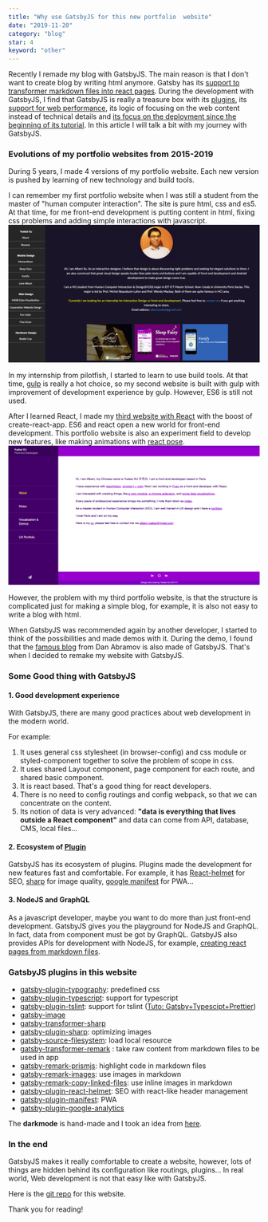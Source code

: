 ```yaml
---
title: "Why use GatsbyJS for this new portfolio  website"
date: "2019-11-20"
category: "blog"
star: 4
keyword: "other"
---
```


Recently I remade my blog with GatsbyJS. The main reason is that I don't want to create blog by writing html anymore. Gatsby has its [support to transformer markdown files into react pages](https://www.gatsbyjs.org/tutorial/part-six/). During the development with GatsbyJS, I find that GatsbyJS is really a treasure box with its [plugins](https://www.gatsbyjs.org/plugins/), its [support for web performance](https://www.gatsbyjs.org/tutorial/part-eight/), its logic of focusing on the web content instead of technical details and [its focus on the deployment since the beginning of its tutorial](https://www.gatsbyjs.org/tutorial/part-one/#deploying-a-gatsby-site). In this article I will talk a bit with my journey with GatsbyJS.

### Evolutions of my portfolio websites from 2015-2019

During 5 years, I made 4 versions of my portfolio website. Each new version is pushed by learning of new technology and build tools.

I can remember my first portfolio website when I was still a student from the master of "human computer interaction". The site is pure html, css and es5. At that time, for me front-end development is putting content in html, fixing css problems and adding simple interactions with javascript.
![](images/gatsby/1.png)

In my internship from pilotfish, I started to learn to use build tools. At that time, [gulp](https://gulpjs.com/) is really a hot choice, so my second website is built with gulp with improvement of development experience by gulp. However, ES6 is still not used.

After I learned React, I made my [third website with React](https://albertwhite.github.io/site/#/) with the boost of create-react-app. ES6 and react open a new world for front-end development. This portfolio website is also an experiment field to develop new features, like making animations with [react pose](https://www.npmjs.com/package/react-pose).
![](images/gatsby/3.png)

However, the problem with my third portfolio website, is that the structure is complicated just for making a simple blog, for example, it is also not easy to write a blog with html.

When GatsbyJS was recommended again by another developer, I started to think of the possibilities and made demos with it. During the demo, I found that the [famous blog](https://overreacted.io/) from Dan Abramov is also made of GatsbyJS. That's when I decided to remake my website with GatsbyJS.

### Some Good thing with GatsbyJS

#### 1. Good development experience

With GatsbyJS, there are many good practices about web development in the modern world.

For example:

1. It uses general css stylesheet (in browser-config) and css module or styled-component together to solve the problem of scope in css.
2. It uses shared Layout component, page component for each route, and shared basic component.
3. It is react based. That's a good thing for react developers.
4. There is no need to config routings and config webpack, so that we can concentrate on the content.
5. Its notion of data is very advanced: **"data is everything that lives outside a React component"** and data can come from API, database, CMS, local files...

#### 2. Ecosystem of [Plugin](https://www.gatsbyjs.org/plugins/)

GatsbyJS has its ecosystem of plugins. Plugins made the development for new features fast and comfortable. For example, it has [React-helmet](https://www.gatsbyjs.org/packages/gatsby-plugin-react-helmet/?=) for SEO, [sharp](https://www.gatsbyjs.org/packages/gatsby-plugin-sharp/?=sharp) for image quality, [google manifest](https://www.gatsbyjs.org/packages/gatsby-plugin-manifest/?=manife) for PWA...

#### 3. NodeJS and GraphQL

As a javascript developer, maybe you want to do more than just front-end development. GatsbyJS gives you the playground for NodeJS and GraphQL. In fact, data from component must be got by GraphQL. GatsbyJS also provides APIs for development with NodeJS, for example, [creating react pages from markdown files](https://www.gatsbyjs.org/tutorial/part-six/).

### GatsbyJS plugins in this website

- [gatsby-plugin-typography](https://www.gatsbyjs.org/packages/gatsby-plugin-typography/?=gatsby-plugin-typography): predefined css
- [gatsby-plugin-typescript](https://www.gatsbyjs.org/packages/gatsby-plugin-typescript/?=gatsby-plugin-typescript): support for typescript
- [gatsby-plugin-tslint](https://www.gatsbyjs.org/packages/gatsby-plugin-tslint/?=gatsby-plugin-tslint): support for tslint ([Tuto: Gatsby+Typescipt+Prettier](https://medium.com/maxime-heckel/getting-started-with-typescript-on-gatsby-8544b47c1d27))
- [gatsby-image](https://www.gatsbyjs.org/packages/gatsby-image/?=gatsby-image)
- [gatsby-transformer-sharp](https://www.gatsbyjs.org/packages/gatsby-transformer-sharp/?=gatsby-transformer-sharp)
- [gatsby-plugin-sharp](https://www.gatsbyjs.org/packages/gatsby-plugin-sharp/?=gatsby-plugin-sharp): optimizing images
- [gatsby-source-filesystem](https://www.gatsbyjs.org/packages/gatsby-source-filesystem/?=gatsby-source-filesystem): load local resource
- [gatsby-transformer-remark](https://www.gatsbyjs.org/packages/gatsby-source-filesystem/?=gatsby-transformer-remark) : take raw content from markdown files to be used in app
- [gatsby-remark-prismjs](https://www.gatsbyjs.org/packages/gatsby-remark-prismjs/?=gatsby-remark-prismjs): highlight code in markdown files
- [gatsby-remark-images](https://www.gatsbyjs.org/packages/gatsby-remark-images/?=gatsby-remark-images): use images in markdown
- [gatsby-remark-copy-linked-files](https://www.gatsbyjs.org/packages/gatsby-remark-copy-linked-files/?=gatsby-remark-copy-linked-files): use inline images in markdown
- [gatsby-plugin-react-helmet](https://www.gatsbyjs.org/packages/gatsby-plugin-react-helmet/?=gatsby-plugin-react-helmet): SEO with react-like header management
- [gatsby-plugin-manifest](https://www.gatsbyjs.org/packages/gatsby-plugin-manifest/?=gatsby-plugin-manifest): PWA
- [gatsby-plugin-google-analytics](https://www.gatsbyjs.org/packages/gatsby-plugin-manifest/?=gatsby-plugin-google-analytics)

The **darkmode** is hand-made and I took an idea from [here](https://www.gatsbyjs.org/packages/gatsby-plugin-dark-mode/?=darkmode).

### In the end

GatsbyJS makes it really comfortable to create a website, however, lots of things are hidden behind its configuration like routings, plugins... In real world, Web development is not that easy like with GatsbyJS.

Here is the [git repo](https://github.com/AlbertWhite/site-v2.0) for this website.

Thank you for reading!
